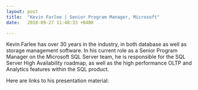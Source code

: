```yaml
---
layout: post
title:  "Kevin Farlee | Senior Program Manager, Microsoft"
date:   2018-09-27 11:48:33 +0400

---
```


Kevin Farlee has over 30 years in the industry, in both database as well as storage management software. In his current role as a Senior Program Manager on the Microsoft SQL Server team, he is responsible for the SQL Server High Availability roadmap, as well as the high performance OLTP and Analytics features within the SQL product.


Here are links to his presentation material:


